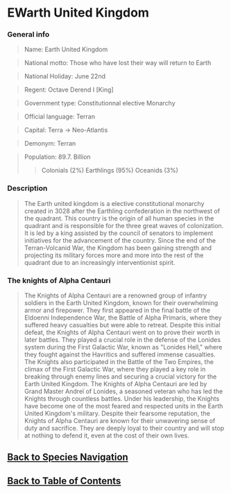 #   EWarth United Kingdom

### General info

>   Name:   Earth United Kingdom

>   National motto: Those who have lost their way will return to Earth

>   National Holiday:   June 22nd

>   Regent: Octave Derend I [King]

>   Government type:  Constitutionnal elective Monarchy

>   Official language:  Terran

>   Capital:    Terra ->    Neo-Atlantis

>   Demonym:    Terran

>   Population: 89.7. Billion
>>  Colonials   (2%)
>>  Earthlings  (95%)
>>  Oceanids    (3%)

### Description

>   The Earth united kingdom is a elective constitutional monarchy  created in 3028 after the Earthling confederation in the northwest of the quadrant. This country is the origin of all human species in the quadrant and is responsible for the three great waves of colonization. It is led by a king assisted by the council of senators to implement initiatives for the advancement of the country. Since the end of the Terran-Volcanid War, the Kingdom has been gaining strength and projecting its military forces more and more into the rest of the quadrant due to an increasingly interventionist spirit.


### The knights of Alpha Centauri

>   The Knights of Alpha Centauri are a renowned group of infantry soldiers in the Earth United Kingdom, known for their overwhelming armor and firepower. They first appeared in the final battle of the Eldoenni Independence War, the Battle of Alpha Primaris, where they suffered heavy casualties but were able to retreat.
Despite this initial defeat, the Knights of Alpha Centauri went on to prove their worth in later battles. They played a crucial role in the defense of the Lonides system during the First Galactic War, known as "Lonides Hell," where they fought against the Havritics and suffered immense casualties. The Knights also participated in the Battle of the Two Empires, the climax of the First Galactic War, where they played a key role in breaking through enemy lines and securing a crucial victory for the Earth United Kingdom.
The Knights of Alpha Centauri are led by Grand Master Andreï of Lonides, a seasoned veteran who has led the Knights through countless battles. Under his leadership, the Knights have become one of the most feared and respected units in the Earth United Kingdom's military.
Despite their fearsome reputation, the Knights of Alpha Centauri are known for their unwavering sense of duty and sacrifice. They are deeply loyal to their country and will stop at nothing to defend it, even at the cost of their own lives.

<!--End of the file-->
##  [Back to Species Navigation](NationNavigation.md)
##  [Back to Table of Contents](../TableOfContents.md)